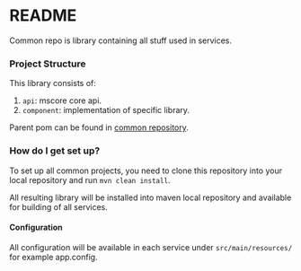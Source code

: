 # README #
Common repo is library containing all stuff used in services.

### Project Structure ###

This library consists of:

1. `api`: mscore core api.
2. `component`: implementation of specific library.

Parent pom can be found in [common repository](https://bitbucket.org/devit/common).

### How do I get set up? ###

To set up all common projects, you need to clone this repository into your local repository and run `mvn clean install`.

All resulting library will be installed into maven local repository and available for building of all services.

#### Configuration ####
All configuration will be available in each service under `src/main/resources/` for example app.config.

